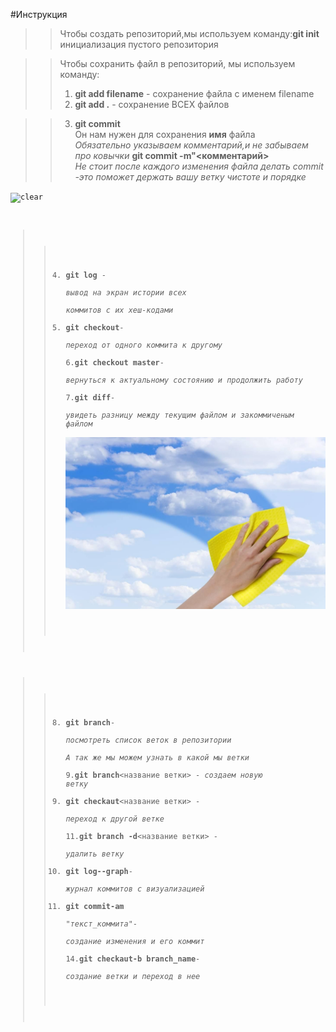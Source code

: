 #Инструкция

>>Чтобы создать репозиторий,мы используем команду:**git init** инициализация пустого репозитория  


>> Чтобы сохранить файл в репозиторий, мы используем команду:  
>> 1.  **git add filename** - сохранение файла с именем filename
>> 2.  **git add .** - сохранение ВСЕХ файлов

>> 3. **git commit**  
>> Он нам нужен для сохранения **имя** файла  
*Обязательно указываем комментарий,и не забываем про ковычки* 
**git commit -m"<комментарий>**  
*Не стоит после каждого изменения файла делать commit -это поможет держать вашу ветку чистоте и порядке*  

<code>![clear]()   

>> 4. **git log** -  
*вывод на экран истории всех   
коммитов с их хеш-кодами*  
>> 5. **git checkout**-  
*переход от одного коммита к другому*  
>> 6.**git checkout master**-  
*вернуться к актуальному состоянию и продолжить работу*  
>> 7.**git diff**-  
*увидеть разницу между текущим файлом и закоммиченым файлом*   
![Чистота](clear.jpg)    

>> 8. **git branch**-  
*посмотреть список веток в репозитории*  
>>*А так же мы можем узнать в какой мы ветки*  
>> 9.**git branch**<название ветки> -
>>*создаем новую ветку*   
>> 10. **git checkaut**<название ветки> -  
>>*переход к другой ветке*  
>> 11.**git branch -d**<название ветки> -  
>>*удалить ветку*  
>> 12. **git log--graph**-  
>>*журнал коммитов с визуализацией*  
>> 13. **git commit-am**  
*"текст_коммита"*-  
>>*создание изменения и его коммит*  
>> 14.**git checkaut-b branch_name**-  
>>*создание ветки и переход в нее*

